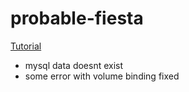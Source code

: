 # probable-fiesta

[Tutorial](https://maruan.medium.com/how-to-install-and-set-up-laravel-8-with-docker-compose-on-ubuntu-20-04-58149fed3e2e)

* mysql data doesnt exist
* some error with volume binding fixed